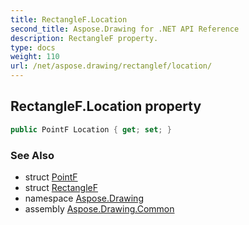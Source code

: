 ```yaml
---
title: RectangleF.Location
second_title: Aspose.Drawing for .NET API Reference
description: RectangleF property. 
type: docs
weight: 110
url: /net/aspose.drawing/rectanglef/location/
---
```

## RectangleF.Location property

```csharp
public PointF Location { get; set; }
```

### See Also

* struct [PointF](../../pointf/)
* struct [RectangleF](../)
* namespace [Aspose.Drawing](../../rectanglef/)
* assembly [Aspose.Drawing.Common](../../../)



